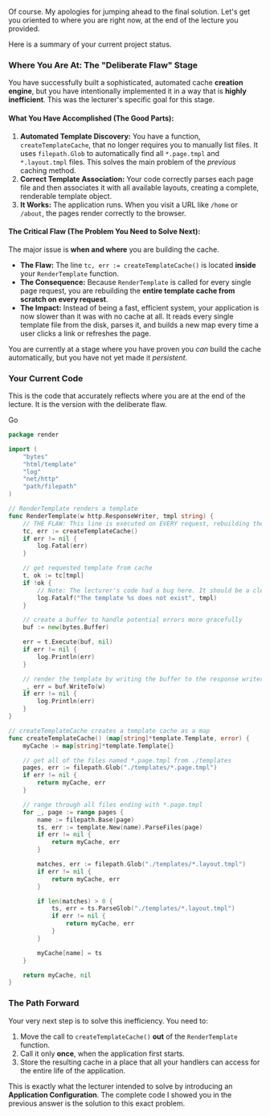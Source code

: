 Of course. My apologies for jumping ahead to the final solution. Let's get you oriented to where you are right now, at the end of the lecture you provided.

Here is a summary of your current project status.

### Where You Are At: The "Deliberate Flaw" Stage

You have successfully built a sophisticated, automated cache **creation engine**, but you have intentionally implemented it in a way that is **highly inefficient**. This was the lecturer's specific goal for this stage.

#### What You Have Accomplished (The Good Parts):

1. **Automated Template Discovery:** You have a function, `createTemplateCache`, that no longer requires you to manually list files. It uses `filepath.Glob` to automatically find all `*.page.tmpl` and `*.layout.tmpl` files. This solves the main problem of the _previous_ caching method.
2. **Correct Template Association:** Your code correctly parses each page file and then associates it with all available layouts, creating a complete, renderable template object.
3. **It Works:** The application runs. When you visit a URL like `/home` or `/about`, the pages render correctly to the browser.

#### The Critical Flaw (The Problem You Need to Solve Next):

The major issue is **when and where** you are building the cache.

- **The Flaw:** The line `tc, err := createTemplateCache()` is located **inside** your `RenderTemplate` function.
- **The Consequence:** Because `RenderTemplate` is called for every single page request, you are rebuilding the **entire template cache from scratch on every request**.
- **The Impact:** Instead of being a fast, efficient system, your application is now slower than it was with no cache at all. It reads every single template file from the disk, parses it, and builds a new map every time a user clicks a link or refreshes the page.

You are currently at a stage where you have proven you _can_ build the cache automatically, but you have not yet made it _persistent_.

### Your Current Code

This is the code that accurately reflects where you are at the end of the lecture. It is the version with the deliberate flaw.

Go

```Go
package render

import (
	"bytes"
	"html/template"
	"log"
	"net/http"
	"path/filepath"
)

// RenderTemplate renders a template
func RenderTemplate(w http.ResponseWriter, tmpl string) {
	// THE FLAW: This line is executed on EVERY request, rebuilding the cache every time.
	tc, err := createTemplateCache()
	if err != nil {
		log.Fatal(err)
	}

	// get requested template from cache
	t, ok := tc[tmpl]
	if !ok {
		// Note: The lecturer's code had a bug here. It should be a clear error message.
		log.Fatalf("The template %s does not exist", tmpl)
	}

	// create a buffer to handle potential errors more gracefully
	buf := new(bytes.Buffer)

	err = t.Execute(buf, nil)
	if err != nil {
		log.Println(err)
	}

	// render the template by writing the buffer to the response writer
	_, err = buf.WriteTo(w)
	if err != nil {
		log.Println(err)
	}
}

// createTemplateCache creates a template cache as a map
func createTemplateCache() (map[string]*template.Template, error) {
	myCache := map[string]*template.Template{}

	// get all of the files named *.page.tmpl from ./templates
	pages, err := filepath.Glob("./templates/*.page.tmpl")
	if err != nil {
		return myCache, err
	}

	// range through all files ending with *.page.tmpl
	for _, page := range pages {
		name := filepath.Base(page)
		ts, err := template.New(name).ParseFiles(page)
		if err != nil {
			return myCache, err
		}

		matches, err := filepath.Glob("./templates/*.layout.tmpl")
		if err != nil {
			return myCache, err
		}

		if len(matches) > 0 {
			ts, err = ts.ParseGlob("./templates/*.layout.tmpl")
			if err != nil {
				return myCache, err
			}
		}

		myCache[name] = ts
	}

	return myCache, nil
}

```

### The Path Forward

Your very next step is to solve this inefficiency. You need to:

1. Move the call to `createTemplateCache()` **out** of the `RenderTemplate` function.
2. Call it only **once**, when the application first starts.
3. Store the resulting cache in a place that all your handlers can access for the entire life of the application.

This is exactly what the lecturer intended to solve by introducing an **Application Configuration**. The complete code I showed you in the previous answer is the solution to this exact problem.